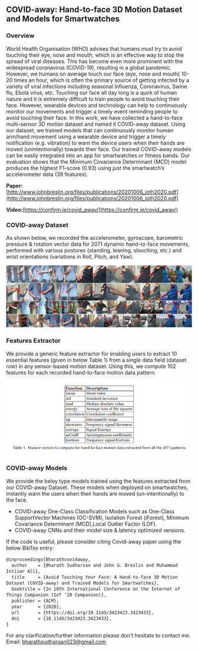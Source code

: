 ## COVID-away: Hand-to-face 3D Motion Dataset and Models for Smartwatches

### Overview

World Health Organisation (WHO) advises that humans must try to avoid touching their eye, nose and mouth,
which is an effective way to stop the spread of viral diseases. This has become even more prominent with
the widespread coronavirus (COVID-19), resulting in a global pandemic. However, we humans on average
touch our face (eye, nose and mouth) 10-20 times an hour, which is often the primary source of getting infected by a variety of viral infections including seasonal Influenza, Coronavirus, Swine
flu, Ebola virus, etc. Touching our face all day long is a quirk of human nature and it is extremely
difficult to train people to avoid touching their face. However, wearable devices and technology can help
to continuously monitor our movements and trigger a timely event reminding people to avoid touching
their face. In this work, we have collected a hand-to-face multi-sensor 3D motion dataset and named it
COVID-away dataset. Using our dataset, we trained models that can continuously monitor human arm/hand
movement using a wearable device and trigger a timely notification (e.g. vibration) to warn the device users
when their hands are moved (unintentionally) towards their face. Our trained COVID-away models can be
easily integrated into an app for smartwatches or fitness bands. Our evaluation shows that the Minimum
Covariance Determinant (MCD) model produces the highest F1-score (0.93) using just the smartwatch’s
accelerometer data (39 features).

**Paper:** [http://www.johnbreslin.org/files/publications/20201006_ioth2020.pdf](http://www.johnbreslin.org/files/publications/20201006_ioth2020.pdf)

**Video:**[https://confirm.ie/covid_away/](https://confirm.ie/covid_away/)

### COVID-away Dataset

As shown below, we recorded the accelerometer, gyroscope, barometric pressure \& rotation vector data for 2071 dynamic hand-to-face movements, performed with various postures (standing, leaning, slouching, etc.) and wrist orientations (variations in Roll, Pitch, and Yaw).

![alt text](https://github.com/bharathsudharsan/COVID-away/blob/master/Covid-away_dataset_building.png)

### Features Extractor

We provide a generic feature extractor for enabling users to extract 10 essential features (given in below Table 1) from a single data field (dataset row) in any sensor-based motion dataset. Using this, we compute 102 features for each recorded hand-to-face motion data pattern.

![alt text](https://github.com/bharathsudharsan/COVID-away/blob/master/Table1_feature_vectors.PNG)

### COVID-away Models

We provide the beloy type models trained using the features extracted from our COVID-away Dataset. These models when deployed on smartwatches, instantly warn the users when their hands are moved (un-intentionally) to the face.

- COVID-away One-Class Classification Models such as One-Class SupportVector Machines (OC-SVM), Isolation Forest (iForest), Minimum Covariance Determinant (MCD),Local Outlier Factor (LOF).
- COVID-away CNNs and their model size & latency optimized versions.

If the code is useful, please consider citing Covid-away paper using the below BibTex entry:

```
@inproceedings{Bharathcovidaway,
  author    = {Bharath Sudharsan and John G. Breslin and Muhammad Intizar Ali},
  title     = {Avoid Touching Your Face: A Hand-to-face 3D Motion Dataset (COVID-away) and Trained Models for Smartwatches},
  booktitle = {In 10th International Conference on the Internet of Things Companion (IoT ’20 Companion)},
  publisher = {ACM},
  year      = {2020},
  url       = {https://doi.org/10.1145/3423423.3423433},
  doi       = {10.1145/3423423.3423433},
}
```

For any clarification/further information please don't hesitate to contact me. Email: bharathsudharsan023@gmail.com
